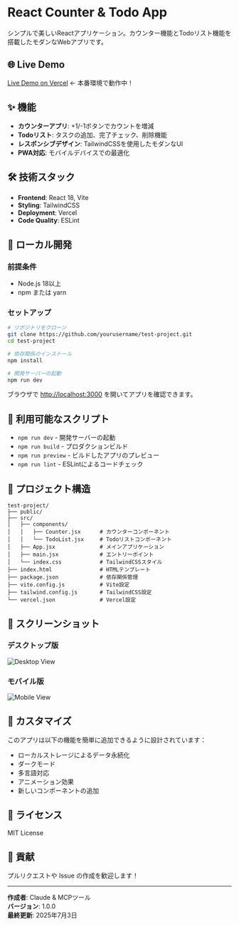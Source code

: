 # React Counter & Todo App

シンプルで美しいReactアプリケーション。カウンター機能とTodoリスト機能を搭載したモダンなWebアプリです。

## 🌐 Live Demo

[Live Demo on Vercel](https://react-counter-todo-app.vercel.app) ← 本番環境で動作中！

## ✨ 機能

- **カウンターアプリ**: +1/-1ボタンでカウントを増減
- **Todoリスト**: タスクの追加、完了チェック、削除機能
- **レスポンシブデザイン**: TailwindCSSを使用したモダンなUI
- **PWA対応**: モバイルデバイスでの最適化

## 🛠️ 技術スタック

- **Frontend**: React 18, Vite
- **Styling**: TailwindCSS
- **Deployment**: Vercel
- **Code Quality**: ESLint

## 🚀 ローカル開発

### 前提条件
- Node.js 18以上
- npm または yarn

### セットアップ

```bash
# リポジトリをクローン
git clone https://github.com/yourusername/test-project.git
cd test-project

# 依存関係のインストール
npm install

# 開発サーバーの起動
npm run dev
```

ブラウザで [http://localhost:3000](http://localhost:3000) を開いてアプリを確認できます。

## 📝 利用可能なスクリプト

- `npm run dev` - 開発サーバーの起動
- `npm run build` - プロダクションビルド
- `npm run preview` - ビルドしたアプリのプレビュー
- `npm run lint` - ESLintによるコードチェック

## 📁 プロジェクト構造

```
test-project/
├── public/
├── src/
│   ├── components/
│   │   ├── Counter.jsx      # カウンターコンポーネント
│   │   └── TodoList.jsx     # Todoリストコンポーネント
│   ├── App.jsx              # メインアプリケーション
│   ├── main.jsx             # エントリーポイント
│   └── index.css            # TailwindCSSスタイル
├── index.html               # HTMLテンプレート
├── package.json             # 依存関係管理
├── vite.config.js           # Vite設定
├── tailwind.config.js       # TailwindCSS設定
└── vercel.json              # Vercel設定
```

## 🎨 スクリーンショット

### デスクトップ版
![Desktop View](./screenshots/desktop.png)

### モバイル版
![Mobile View](./screenshots/mobile.png)

## 🔧 カスタマイズ

このアプリは以下の機能を簡単に追加できるように設計されています：

- ローカルストレージによるデータ永続化
- ダークモード
- 多言語対応
- アニメーション効果
- 新しいコンポーネントの追加

## 📄 ライセンス

MIT License

## 🤝 貢献

プルリクエストや Issue の作成を歓迎します！

---

**作成者**: Claude & MCPツール  
**バージョン**: 1.0.0  
**最終更新**: 2025年7月3日
